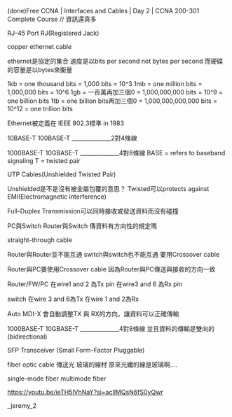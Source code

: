 (done)Free CCNA | Interfaces and Cables | Day 2 | CCNA 200-301 Complete Course
// 資訊還真多

RJ-45 Port
RJ(Registered Jack)

copper ethernet cable

ethernet是協定的集合
速度是以bits per second not bytes per second
而硬碟的容量是以bytes來衡量


1kb = one thousand bits = 1,000 bits = 10^3
1mb = one million bits = 1,000,000 bits = 10^6
1gb = 一百萬再加三個0 = 1,000,000,000 bits = 10^9
    = one billion bits
1tb = one billion bits再加三個0 = 1,000,000,000,000 bits = 10^12
    = one trillion bits

Ethernet被定義在 IEEE 802.3標準 in 1983

10BASE-T
100BASE-T
______________2對4條線

1000BASE-T
10GBASE-T
______________4對8條線
BASE = refers to baseband signaling
T = twisted pair


UTP Cables(Unshielded Twisted Pair)

Unshielded是不是沒有被金屬包覆的意思？
Twisted可以protects against EMI(Electromagnetic interference)

Full-Duplex Transmission可以同時接收或發送資料而沒有碰撞

PC與Switch
Router與Switch
傳資料有方向性的規定嗎

straight-through cable

Router與Router並不能互通
switch與switch也不能互通
要用Crossover cable

Router與PC要使用Crossover cable
因為Router與PC傳送與接收的方向一致

Router/FW/PC 在wire1 and 2 為Tx pin
             在wire3 and 6 為Rx pin

switch       在wire 3 and 6為Tx
             在wire 1 and 2為Rx

Auto MDI-X 會自動調整TX 與 RX的方向，讓資料可以正確傳輸

1000BASE-T
10GBASE-T
______________4對8條線 並且資料的傳輸是雙向的(bidirectional)

SFP Transceiver
(Small Form-Factor Pluggable)

fiber optic cable
傳送光 玻璃的線材
原來光纖的線是玻璃啊....

single-mode fiber
multimode fiber


https://youtu.be/ieTH5lVhNaY?si=acIlMQsN6fS0yQwr

_jeremy_2